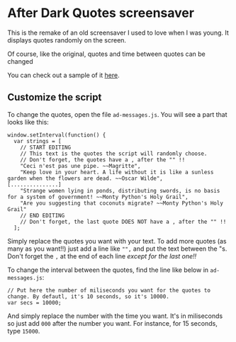 # After Dark Quotes screensaver
This is the remake of an old screensaver I used to love when I was young. It displays quotes randomly on the screen.

Of course, like the original, quotes and time between quotes can be changed

You can check out a sample of it [here](https://maxlefou.gitlab.io/adquotes/).

## Customize the script
To change the quotes, open the file `ad-messages.js`. You will see a part that looks like this:
```
window.setInterval(function() {
  var strings = [
    // START EDITING
    // This text is the quotes the script will randomly choose.
    // Don't forget, the quotes have a , after the "" !!
    "Ceci n'est pas une pipe. ~~Magritte",
    "Keep love in your heart. A life without it is like a sunless garden when the flowers are dead. ~~Oscar Wilde",
[...............]
    "Strange women lying in ponds, distributing swords, is no basis for a system of government! ~~Monty Python's Holy Grail",
    "Are you suggesting that coconuts migrate? ~~Monty Python's Holy Grail"
    // END EDITING
    // Don't forget, the last quote DOES NOT have a , after the "" !!
  ];
```
Simply replace the quotes you want with your text. To add more quotes (as many as you want!!) just add a line like `"",` and put the text between the "s. Don't forget the `,` at the end of each line *except for the last one!!*

To change the interval between the quotes, find the line like below in `ad-messages.js`:
```
// Put here the number of miliseconds you want for the quotes to change. By defautl, it's 10 seconds, so it's 10000.
var secs = 10000;
```

And simply replace the number with the time you want. It's in miliseconds so just add `000` after the number you want. For instance, for 15 seconds, type `15000`.
